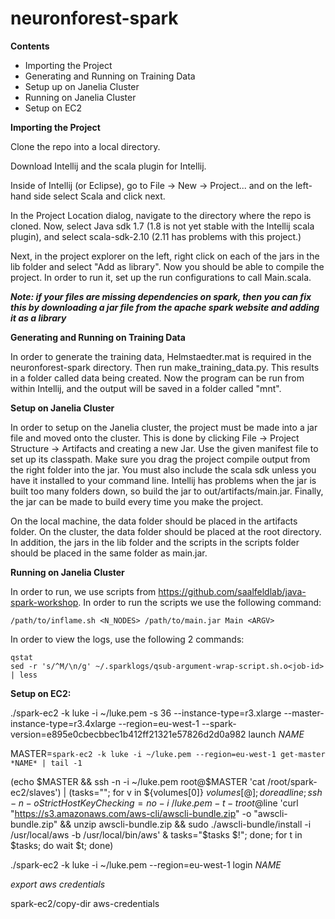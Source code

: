 neuronforest-spark
==================

**Contents**

* Importing the Project
* Generating and Running on Training Data
* Setup up on Janelia Cluster
* Running on Janelia Cluster
* Setup on EC2

**Importing the Project**

Clone the repo into a local directory.

Download Intellij and the scala plugin for Intellij.

Inside of Intellij (or Eclipse), go to File -> New -> Project... and on the left-hand side select Scala and click next.

In the Project Location dialog, navigate to the directory where the repo is cloned. 
Now, select Java sdk 1.7 (1.8 is not yet stable with the Intellij scala plugin), and select scala-sdk-2.10 (2.11 has problems with this project.)  

Next, in the project explorer on the left, right click on each of the jars in the lib folder and select "Add as library".  Now you should be able to compile the project.  In order to run it, set up the run configurations to call Main.scala.  

***Note: if your files are missing dependencies on spark, then you can fix this by downloading a jar file from the apache spark website and adding it as a library***

**Generating and Running on Training Data**

In order to generate the training data, Helmstaedter.mat is required in the neuronforest-spark directory.  Then run make_training_data.py.  This results in a folder called data being created.  Now the program can be run from within Intellij, and the output will be saved in a folder called "mnt".  

**Setup on Janelia Cluster**

In order to setup on the Janelia cluster, the project must be made into a jar file and moved onto the cluster.  This is done by clicking File -> Project Structure -> Artifacts and creating a new Jar.  Use the given manifest file to set up its classpath.  Make sure you drag the project compile output from the right folder into the jar.  You must also include the scala sdk unless you have it installed to your command line.  Intellij has problems when the jar is built too many folders down, so build the jar to out/artifacts/main.jar.  Finally, the jar can be made to build every time you make the project. 

On the local machine, the data folder should be placed in the artifacts folder.  On the cluster, the data folder should be placed at the root directory.  In addition, the jars in the lib folder and the scripts in the scripts folder should be placed in the same folder as main.jar.

**Running on Janelia Cluster**

In order to run, we use scripts from https://github.com/saalfeldlab/java-spark-workshop.  In order to run the scripts we use the following command:

```
/path/to/inflame.sh <N_NODES> /path/to/main.jar Main <ARGV>
```
In order to view the logs,  use the following 2 commands:
```
qstat
sed -r 's/^M/\n/g' ~/.sparklogs/qsub-argument-wrap-script.sh.o<job-id> | less
```
**Setup on EC2:**

./spark-ec2 -k luke -i ~/luke.pem -s 36 --instance-type=r3.xlarge --master-instance-type=r3.4xlarge --region=eu-west-1 --spark-version=e895e0cbecbbec1b412ff21321e57826d2d0a982 launch *NAME*

MASTER=`spark-ec2 -k luke -i ~/luke.pem --region=eu-west-1 get-master *NAME* | tail -1`

(echo $MASTER && ssh -n -i ~/luke.pem root@$MASTER 'cat /root/spark-ec2/slaves') | (tasks=""; for v in ${volumes[0]} ${volumes[@]}; do
	read line; ssh -n -o StrictHostKeyChecking=no -i ~/luke.pem -t -t root@$line 'curl "https://s3.amazonaws.com/aws-cli/awscli-bundle.zip" -o "awscli-bundle.zip" && unzip awscli-bundle.zip && sudo ./awscli-bundle/install -i /usr/local/aws -b /usr/local/bin/aws' &
tasks="$tasks $!"; done; for t in $tasks; do wait $t; done)

./spark-ec2 -k luke -i ~/luke.pem --region=eu-west-1 login *NAME*

*export aws credentials*

spark-ec2/copy-dir aws-credentials
